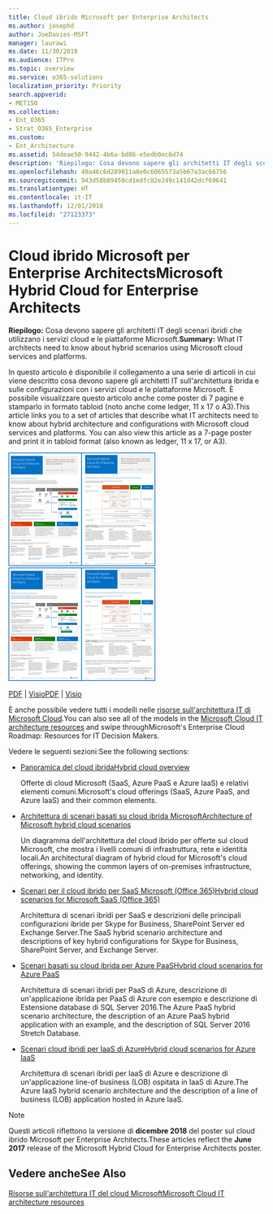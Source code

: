 ```yaml
---
title: Cloud ibrido Microsoft per Enterprise Architects
ms.author: josephd
author: JoeDavies-MSFT
manager: laurawi
ms.date: 11/30/2018
ms.audience: ITPro
ms.topic: overview
ms.service: o365-solutions
localization_priority: Priority
search.appverid:
- MET150
ms.collection:
- Ent_O365
- Strat_O365_Enterprise
ms.custom:
- Ent_Architecture
ms.assetid: 54deae50-9442-4b6a-bd86-e5edb0ec6d74
description: 'Riepilogo: Cosa devono sapere gli architetti IT degli scenari ibridi che utilizzano i servizi cloud e le piattaforme Microsoft.'
ms.openlocfilehash: 40a46c6d289011a0e0c6065573a5b67a3ac66756
ms.sourcegitcommit: 943d58b89459cd1edfc82e249c141d42dcf69641
ms.translationtype: HT
ms.contentlocale: it-IT
ms.lasthandoff: 12/01/2018
ms.locfileid: "27123373"
---
```

# <a name="microsoft-hybrid-cloud-for-enterprise-architects"></a><span data-ttu-id="ffb21-103">Cloud ibrido Microsoft per Enterprise Architects</span><span class="sxs-lookup"><span data-stu-id="ffb21-103">Microsoft Hybrid Cloud for Enterprise Architects</span></span>

 <span data-ttu-id="ffb21-104">**Riepilogo:** Cosa devono sapere gli architetti IT degli scenari ibridi che utilizzano i servizi cloud e le piattaforme Microsoft.</span><span class="sxs-lookup"><span data-stu-id="ffb21-104">**Summary:** What IT architects need to know about hybrid scenarios using Microsoft cloud services and platforms.</span></span>
  
<span data-ttu-id="ffb21-p101">In questo articolo è disponibile il collegamento a una serie di articoli in cui viene descritto cosa devono sapere gli architetti IT sull'architettura ibrida e sulle configurazioni con i servizi cloud e le piattaforme Microsoft. È possibile visualizzare questo articolo anche come poster di 7 pagine e stamparlo in formato tabloid (noto anche come ledger, 11 x 17 o A3).</span><span class="sxs-lookup"><span data-stu-id="ffb21-p101">This article links you to a set of articles that describe what IT architects need to know about hybrid architecture and configurations with Microsoft cloud services and platforms. You can also view this article as a 7-page poster and print it in tabloid format (also known as ledger, 11 x 17, or A3).</span></span>
  
<span data-ttu-id="ffb21-107">[![Immagine di scorrimento per modello ibrido del cloud Microsoft](media/Hybrid-Poster/Hybrid-Cloud-Thumbnail.png)](https://www.microsoft.com/download/details.aspx?id=54424
)</span><span class="sxs-lookup"><span data-stu-id="ffb21-107">[![Thumb image for the Microsoft hybrid cloud model](media/Hybrid-Poster/Hybrid-Cloud-Thumbnail.png)](https://www.microsoft.com/download/details.aspx?id=54424
)</span></span>
  
<span data-ttu-id="ffb21-108">[PDF](https://go.microsoft.com/fwlink/p/?linkid=842082) | [Visio](https://go.microsoft.com/fwlink/p/?linkid=842083)</span><span class="sxs-lookup"><span data-stu-id="ffb21-108">[PDF](https://go.microsoft.com/fwlink/p/?linkid=842082) | [Visio](https://go.microsoft.com/fwlink/p/?linkid=842083)</span></span>
  
<span data-ttu-id="ffb21-109">È anche possibile vedere tutti i modelli nelle [risorse sull'architettura IT di Microsoft Cloud](microsoft-cloud-it-architecture-resources.md).</span><span class="sxs-lookup"><span data-stu-id="ffb21-109">You can also see all of the models in the [Microsoft Cloud IT architecture resources](microsoft-cloud-it-architecture-resources.md) and swipe throughMicrosoft's Enterprise Cloud Roadmap: Resources for IT Decision Makers.</span></span>
  
<span data-ttu-id="ffb21-110">Vedere le seguenti sezioni:</span><span class="sxs-lookup"><span data-stu-id="ffb21-110">See the following sections:</span></span>
  
- [<span data-ttu-id="ffb21-111">Panoramica del cloud ibrida</span><span class="sxs-lookup"><span data-stu-id="ffb21-111">Hybrid cloud overview</span></span>](hybrid-cloud-overview.md)
    
    <span data-ttu-id="ffb21-112">Offerte di cloud Microsoft (SaaS, Azure PaaS e Azure IaaS) e relativi elementi comuni.</span><span class="sxs-lookup"><span data-stu-id="ffb21-112">Microsoft's cloud offerings (SaaS, Azure PaaS, and Azure IaaS) and their common elements.</span></span>
    
- [<span data-ttu-id="ffb21-113">Architettura di scenari basati su cloud ibrida Microsoft</span><span class="sxs-lookup"><span data-stu-id="ffb21-113">Architecture of Microsoft hybrid cloud scenarios</span></span>](architecture-of-microsoft-hybrid-cloud-scenarios.md)
    
    <span data-ttu-id="ffb21-114">Un diagramma dell'architettura del cloud ibrido per offerte sul cloud Microsoft, che mostra i livelli comuni di infrastruttura, rete e identità locali.</span><span class="sxs-lookup"><span data-stu-id="ffb21-114">An architectural diagram of hybrid cloud for Microsoft's cloud offerings, showing the common layers of on-premises infrastructure, networking, and identity.</span></span>
    
- [<span data-ttu-id="ffb21-115">Scenari per il cloud ibrido per SaaS Microsoft (Office 365)</span><span class="sxs-lookup"><span data-stu-id="ffb21-115">Hybrid cloud scenarios for Microsoft SaaS (Office 365)</span></span>](hybrid-cloud-scenarios-for-microsoft-saas-office-365.md)
    
    <span data-ttu-id="ffb21-116">Architettura di scenari ibridi per SaaS e descrizioni delle principali configurazioni ibride per Skype for Business, SharePoint Server ed Exchange Server.</span><span class="sxs-lookup"><span data-stu-id="ffb21-116">The SaaS hybrid scenario architecture and descriptions of key hybrid configurations for Skype for Business, SharePoint Server, and Exchange Server.</span></span>
    
- [<span data-ttu-id="ffb21-117">Scenari basati su cloud ibrida per Azure PaaS</span><span class="sxs-lookup"><span data-stu-id="ffb21-117">Hybrid cloud scenarios for Azure PaaS</span></span>](hybrid-cloud-scenarios-for-azure-paas.md)
    
    <span data-ttu-id="ffb21-118">Architettura di scenari ibridi per PaaS di Azure, descrizione di un'applicazione ibrida per PaaS di Azure con esempio e descrizione di Estensione database di SQL Server 2016.</span><span class="sxs-lookup"><span data-stu-id="ffb21-118">The Azure PaaS hybrid scenario architecture, the description of an Azure PaaS hybrid application with an example, and the description of SQL Server 2016 Stretch Database.</span></span>
    
- [<span data-ttu-id="ffb21-119">Scenari cloud ibridi per IaaS di Azure</span><span class="sxs-lookup"><span data-stu-id="ffb21-119">Hybrid cloud scenarios for Azure IaaS</span></span>](hybrid-cloud-scenarios-for-azure-iaas.md)
    
    <span data-ttu-id="ffb21-120">Architettura di scenari ibridi per IaaS di Azure e descrizione di un'applicazione line-of business (LOB) ospitata in IaaS di Azure.</span><span class="sxs-lookup"><span data-stu-id="ffb21-120">The Azure IaaS hybrid scenario architecture and the description of a line of business (LOB) application hosted in Azure IaaS.</span></span>
    
> [!NOTE]
> <span data-ttu-id="ffb21-121">Questi articoli riflettono la versione di **dicembre 2018** del poster sul cloud ibrido Microsoft per Enterprise Architects.</span><span class="sxs-lookup"><span data-stu-id="ffb21-121">These articles reflect the **June 2017** release of the Microsoft Hybrid Cloud for Enterprise Architects poster.</span></span>
  
## <a name="see-also"></a><span data-ttu-id="ffb21-122">Vedere anche</span><span class="sxs-lookup"><span data-stu-id="ffb21-122">See Also</span></span>

[<span data-ttu-id="ffb21-123">Risorse sull'architettura IT del cloud Microsoft</span><span class="sxs-lookup"><span data-stu-id="ffb21-123">Microsoft Cloud IT architecture resources</span></span>](microsoft-cloud-it-architecture-resources.md)

